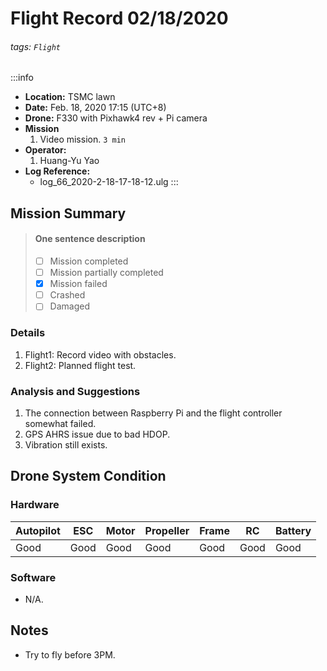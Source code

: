 # Flight Record 02/18/2020
###### tags: `Flight`

:::info
- **Location:** TSMC lawn
- **Date:** Feb. 18, 2020 17:15 (UTC+8)
- **Drone:** F330 with Pixhawk4 rev + Pi camera
- **Mission**
    1. Video mission. `3 min`
- **Operator:**
    1. Huang-Yu Yao
- **Log Reference:** 
    * log_66_2020-2-18-17-18-12.ulg
:::

## Mission Summary
> 
> #### One sentence description
> - [ ] Mission completed
> - [ ] Mission partially completed
> - [x] Mission failed
> - [ ] Crashed
> - [ ] Damaged
>
### Details
1. Flight1: Record video with obstacles.
2. Flight2: Planned flight test.

### Analysis and Suggestions
1. The connection between Raspberry Pi and the flight controller somewhat failed.
2. GPS AHRS issue due to bad HDOP.
3. Vibration still exists.


## Drone System Condition

### Hardware
| Autopilot | ESC    | Motor   | Propeller | Frame  | RC    | Battery |
| --------- | ------ | ------- | --------- | ------ | ----- | ------- |
| Good      | Good   | Good    | Good      | Good   | Good  | Good    |

### Software
* N/A.

## Notes
* Try to fly before 3PM.

